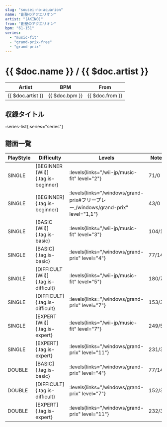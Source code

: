 ```yaml
---
slug: "sousei-no-aquarion"
name: "創聖のアクエリオン"
artist: "(AKINO)"
from: "創聖のアクエリオン"
bpm: "61-151"
series:
  - "music-fit"
  - "grand-prix-free"
  - "grand-prix"
---
```


# {{ $doc.name }} / {{ $doc.artist }}

|Artist|BPM|From|
|------|---|----|
|{{ $doc.artist }}|{{ $doc.bpm }}|{{ $doc.from }}|

## 収録タイトル

:series-list{:series="series"}

## 譜面一覧

|PlayStyle|Difficulty|Levels|Notes|Movie|
|---------|----------|------|-----|-----|
|SINGLE|[BEGINNER (Wii)]{.tag.is-beginner}|<div class="field is-grouped is-grouped-multiline"> :levels{links="/wii-jp/music-fit" level="2"}</div>|71/0||
|SINGLE|[BEGINNER]{.tag.is-beginner}| :levels{links="/windows/grand-prix#フリープレー,/windows/grand-prix" level="1,1"}|43/0||
|SINGLE|[BASIC (Wii)]{.tag.is-basic}|<div class="field is-grouped is-grouped-multiline"> :levels{links="/wii-jp/music-fit" level="3"}</div>|104/12||
|SINGLE|[BASIC]{.tag.is-basic}| :levels{links="/windows/grand-prix" level="4"}|77/14||
|SINGLE|[DIFFICULT (Wii)]{.tag.is-difficult}|<div class="field is-grouped is-grouped-multiline"> :levels{links="/wii-jp/music-fit" level="5"}</div>|180/7||
|SINGLE|[DIFFICULT]{.tag.is-difficult}| :levels{links="/windows/grand-prix" level="7"}|153/33||
|SINGLE|[EXPERT (Wii)]{.tag.is-expert}|<div class="field is-grouped is-grouped-multiline"> :levels{links="/wii-jp/music-fit" level="7"}</div>|249/5||
|SINGLE|[EXPERT]{.tag.is-expert}| :levels{links="/windows/grand-prix" level="11"}|231/39||
|DOUBLE|[BASIC]{.tag.is-basic}| :levels{links="/windows/grand-prix" level="4"}|77/14||
|DOUBLE|[DIFFICULT]{.tag.is-difficult}| :levels{links="/windows/grand-prix" level="7"}|152/32||
|DOUBLE|[EXPERT]{.tag.is-expert}| :levels{links="/windows/grand-prix" level="11"}|232/39||
